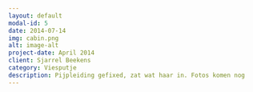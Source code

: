 ```yaml
---
layout: default
modal-id: 5
date: 2014-07-14
img: cabin.png
alt: image-alt
project-date: April 2014
client: Sjarrel Beekens
category: Viesputje
description: Pijpleiding gefixed, zat wat haar in. Fotos komen nog
---
```

